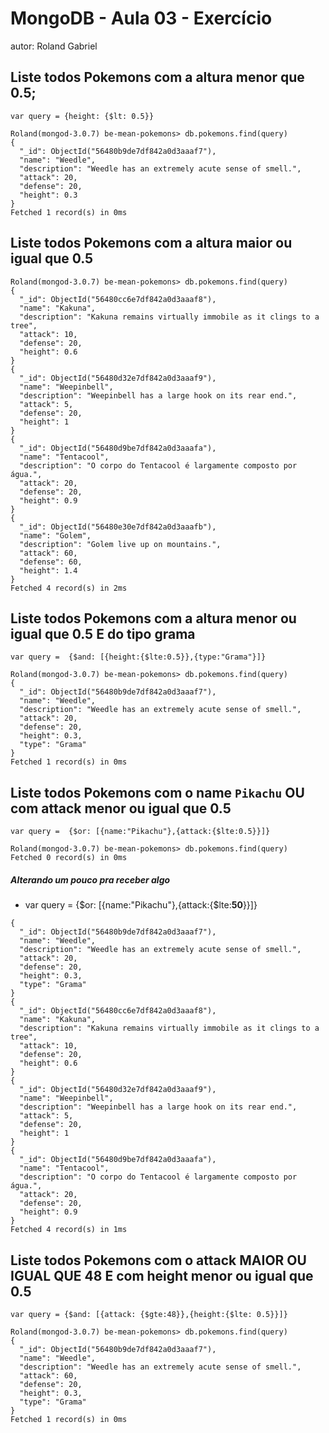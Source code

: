 
# MongoDB - Aula 03 - Exercício
autor: Roland Gabriel

## Liste todos Pokemons com a altura **menor que** 0.5;
    var query = {height: {$lt: 0.5}}

```
Roland(mongod-3.0.7) be-mean-pokemons> db.pokemons.find(query)
{
  "_id": ObjectId("56480b9de7df842a0d3aaaf7"),
  "name": "Weedle",
  "description": "Weedle has an extremely acute sense of smell.",
  "attack": 20,
  "defense": 20,
  "height": 0.3
}
Fetched 1 record(s) in 0ms
```
## Liste todos Pokemons com a altura **maior ou igual que** 0.5
```
Roland(mongod-3.0.7) be-mean-pokemons> db.pokemons.find(query)
{
  "_id": ObjectId("56480cc6e7df842a0d3aaaf8"),
  "name": "Kakuna",
  "description": "Kakuna remains virtually immobile as it clings to a tree",
  "attack": 10,
  "defense": 20,
  "height": 0.6
}
{
  "_id": ObjectId("56480d32e7df842a0d3aaaf9"),
  "name": "Weepinbell",
  "description": "Weepinbell has a large hook on its rear end.",
  "attack": 5,
  "defense": 20,
  "height": 1
}
{
  "_id": ObjectId("56480d9be7df842a0d3aaafa"),
  "name": "Tentacool",
  "description": "O corpo do Tentacool é largamente composto por água.",
  "attack": 20,
  "defense": 20,
  "height": 0.9
}
{
  "_id": ObjectId("56480e30e7df842a0d3aaafb"),
  "name": "Golem",
  "description": "Golem live up on mountains.",
  "attack": 60,
  "defense": 60,
  "height": 1.4
}
Fetched 4 record(s) in 2ms

```

## Liste todos Pokemons com a altura **menor ou igual que** 0.5 **E** do tipo grama
    var query =  {$and: [{height:{$lte:0.5}},{type:"Grama"}]}

```
Roland(mongod-3.0.7) be-mean-pokemons> db.pokemons.find(query)
{
  "_id": ObjectId("56480b9de7df842a0d3aaaf7"),
  "name": "Weedle",
  "description": "Weedle has an extremely acute sense of smell.",
  "attack": 20,
  "defense": 20,
  "height": 0.3,
  "type": "Grama"
}
Fetched 1 record(s) in 0ms
```

## Liste todos Pokemons com o name `Pikachu` **OU** com attack **menor ou igual que** 0.5
    var query =  {$or: [{name:"Pikachu"},{attack:{$lte:0.5}}]}

```
Roland(mongod-3.0.7) be-mean-pokemons> db.pokemons.find(query)
Fetched 0 record(s) in 0ms
```
##### Alterando um pouco pra receber algo
* var query =  {$or: [{name:"Pikachu"},{attack:{$lte:**50**}}]}
```
{
  "_id": ObjectId("56480b9de7df842a0d3aaaf7"),
  "name": "Weedle",
  "description": "Weedle has an extremely acute sense of smell.",
  "attack": 20,
  "defense": 20,
  "height": 0.3,
  "type": "Grama"
}
{
  "_id": ObjectId("56480cc6e7df842a0d3aaaf8"),
  "name": "Kakuna",
  "description": "Kakuna remains virtually immobile as it clings to a tree",
  "attack": 10,
  "defense": 20,
  "height": 0.6
}
{
  "_id": ObjectId("56480d32e7df842a0d3aaaf9"),
  "name": "Weepinbell",
  "description": "Weepinbell has a large hook on its rear end.",
  "attack": 5,
  "defense": 20,
  "height": 1
}
{
  "_id": ObjectId("56480d9be7df842a0d3aaafa"),
  "name": "Tentacool",
  "description": "O corpo do Tentacool é largamente composto por água.",
  "attack": 20,
  "defense": 20,
  "height": 0.9
}
Fetched 4 record(s) in 1ms
```

## Liste todos Pokemons com o attack **MAIOR OU IGUAL QUE** 48 **E** com  height **menor ou igual que** 0.5
    var query = {$and: [{attack: {$gte:48}},{height:{$lte: 0.5}}]}
```
Roland(mongod-3.0.7) be-mean-pokemons> db.pokemons.find(query)
{
  "_id": ObjectId("56480b9de7df842a0d3aaaf7"),
  "name": "Weedle",
  "description": "Weedle has an extremely acute sense of smell.",
  "attack": 60,
  "defense": 20,
  "height": 0.3,
  "type": "Grama"
}
Fetched 1 record(s) in 0ms

```
